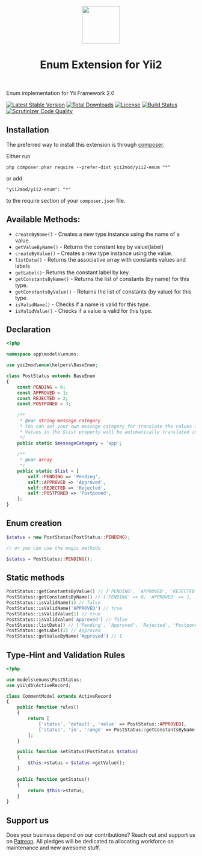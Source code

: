 <p align="center">
    <a href="https://github.com/yiisoft" target="_blank">
        <img src="https://avatars0.githubusercontent.com/u/993323" height="100px">
    </a>
    <h1 align="center">Enum Extension for Yii2</h1>
    <br>
</p>

Enum implementation for Yii Framework 2.0

[![Latest Stable Version](https://poser.pugx.org/yii2mod/yii2-enum/v/stable)](https://packagist.org/packages/yii2mod/yii2-enum) [![Total Downloads](https://poser.pugx.org/yii2mod/yii2-enum/downloads)](https://packagist.org/packages/yii2mod/yii2-enum) [![License](https://poser.pugx.org/yii2mod/yii2-enum/license)](https://packagist.org/packages/yii2mod/yii2-enum)
[![Build Status](https://travis-ci.org/yii2mod/yii2-enum.svg?branch=master)](https://travis-ci.org/yii2mod/yii2-enum)
[![Scrutinizer Code Quality](https://scrutinizer-ci.com/g/yii2mod/yii2-enum/badges/quality-score.png?b=master)](https://scrutinizer-ci.com/g/yii2mod/yii2-enum/?branch=master)

Installation
------------

The preferred way to install this extension is through [composer](http://getcomposer.org/download/).

Either run

```
php composer.phar require --prefer-dist yii2mod/yii2-enum "*"
```

or add

```
"yii2mod/yii2-enum": "*"
```

to the require section of your `composer.json` file.

## Available Methods:

- `createByName()` - Creates a new type instance using the name of a value.
- `getValueByName()` - Returns the constant key by value(label)
- `createByValue()` - Creates a new type instance using the value.
- `listData()` - Returns the associative array with constants values and labels
- `getLabel()`- Returns the constant label by key
- `getConstantsByName()` - Returns the list of constants (by name) for this type.
- `getConstantsByValue()` - Returns the list of constants (by value) for this type.
- `isValidName()` - Checks if a name is valid for this type.
- `isValidValue()` - Checks if a value is valid for this type.

## Declaration

```php
<?php

namespace app\models\enums;

use yii2mod\enum\helpers\BaseEnum;

class PostStatus extends BaseEnum
{
    const PENDING = 0;
    const APPROVED = 1;
    const REJECTED = 2;
    const POSTPONED = 3;
    
    /**
     * @var string message category
     * You can set your own message category for translate the values in the $list property
     * Values in the $list property will be automatically translated in the function `listData()`
     */
    public static $messageCategory = 'app';
    
    /**
     * @var array
     */
    public static $list = [
        self::PENDING => 'Pending',
        self::APPROVED => 'Approved',
        self::REJECTED => 'Rejected',
        self::POSTPONED => 'Postponed',
    ];
}
```
## Enum creation
```php
$status = new PostStatus(PostStatus::PENDING);

// or you can use the magic methods

$status = PostStatus::PENDING();
```

## Static methods
```php
PostStatus::getConstantsByValue() // ['PENDING', 'APPROVED', 'REJECTED', 'POSTPONED']
PostStatus::getConstantsByName() // ['PENDING' => 0, 'APPROVED' => 1, 'REJECTED' => 2, 'POSTPONED' => 3]
PostStatus::isValidName(1) // false
PostStatus::isValidName('APPROVED') // true
PostStatus::isValidValue(1) // true
PostStatus::isValidValue('Approved') // false
PostStatus::listData() // ['Pending', 'Approved', 'Rejected', 'Postponed']
PostStatus::getLabel(1) // Approved
PostStatus::getValueByName('Approved') // 1
```
## Type-Hint and Validation Rules
```php
<?php

use models\enums\PostStatus;
use yii\db\ActiveRecord;

class CommentModel extends ActiveRecord
{
    public function rules()
    {
        return [
            ['status', 'default', 'value' => PostStatus::APPROVED],
            ['status', 'in', 'range' => PostStatus::getConstantsByName()],
        ];
    }

    public function setStatus(PostStatus $status)
    {
        $this->status = $status->getValue();
    }

    public function getStatus()
    {
        return $this->status;
    }
}
```

## Support us

Does your business depend on our contributions? Reach out and support us on [Patreon](https://www.patreon.com/yii2mod). 
All pledges will be dedicated to allocating workforce on maintenance and new awesome stuff.
